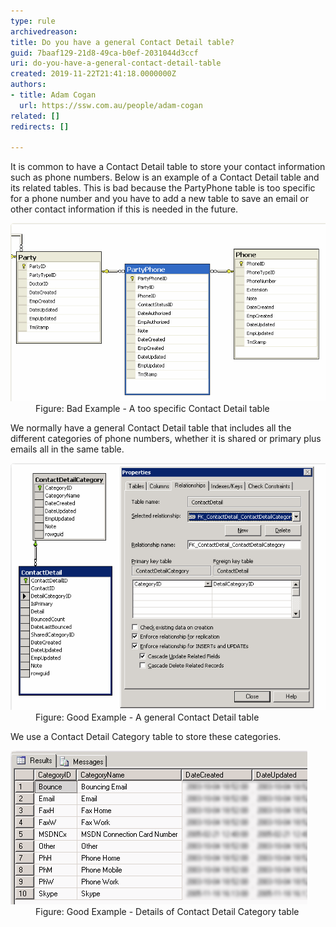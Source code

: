 ```yaml
---
type: rule
archivedreason: 
title: Do you have a general Contact Detail table?
guid: 7baaf129-21d8-49ca-b0ef-2031044d3ccf
uri: do-you-have-a-general-contact-detail-table
created: 2019-11-22T21:41:18.0000000Z
authors:
- title: Adam Cogan
  url: https://ssw.com.au/people/adam-cogan
related: []
redirects: []

---
```


It is common to have a Contact Detail table to store your contact information such as phone numbers. Below is an example of a Contact Detail table and its related tables. This is bad because the PartyPhone table is too specific for a phone number and you have to add a new table to save an email or other contact information if this is needed in the future.

<!--endintro-->
<dl class="badImage"><dt><img src="ContactDetailTable_bad.png" alt="ContactDetailTable_bad.png"></dt><dd>Figure: Bad Example - A too specific Contact Detail table</dd></dl>
We normally have a general Contact Detail table that includes all the different categories of phone numbers, whether it is shared or primary plus emails all in the same table.
<dl class="goodImage"><dt><img src="ContactDetailTable_good.png" alt="ContactDetailTable_good.png"></dt><dd>Figure: Good Example - A general Contact Detail table</dd></dl>
We use a Contact Detail Category table to store these categories.
<dl class="goodImage"><dt><img src="ContactDetailCategoryTable.png" alt="ContactDetailCategoryTable.png"><br></dt><dd>Figure: Good Example - Details of Contact Detail Category table<span style="color:#444444;"></span></dd></dl>
